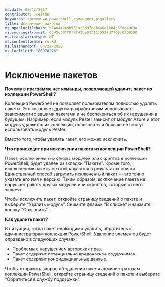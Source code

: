 ```yaml
---
ms.date: 06/12/2017
contributor: JKeithB
keywords: коллекции,powershell,командлет,psgallery
title: Исключение пакетов
ms.openlocfilehash: b7404420db531ac5d97debd46e1b84c6fdd49d9a
ms.sourcegitcommit: 6545c60578f7745be015111052fd7769f8289296
ms.translationtype: HT
ms.contentlocale: ru-RU
ms.lasthandoff: 04/22/2020
ms.locfileid: "80978276"
---
```

# <a name="unlisting-packages"></a>Исключение пакетов

**Почему в программе нет команды, позволяющей удалить пакет из коллекции PowerShell?**

Коллекция PowerShell не позволяет пользователям полностью удалять пакеты.
Это позволяет другим разработчикам использовать зависимости с вашими пакетами и не беспокоиться об их нарушении в будущем.
Например, если модуль Pester зависит от модуля Azure и этот модуль удаляется из коллекции, пользователи больше не смогут использовать модуль Pester.

Вместо того, чтобы удалять пакет, его можно исключить.

**Что происходит при исключении пакета из коллекции PowerShell?**

Пакет, исключенный из списка модулей или скриптов в коллекции PowerShell, будет удален из вкладки "Пакеты". Кроме того, исключенные пакеты не отображаются в результатах поиска.
Единственный способ загрузить исключенный пакет — это точно указать его имя и версию.
Таким образом, исключение пакета не нарушает работу других модулей или скриптов, которые от него зависят.

Чтобы исключить пакет, откройте страницу сведений о пакете и выберите "Удалить модуль". Снимите флажок "В списке" и нажмите кнопку "Сохранить".

**Как удалить пакет?**

В ситуации, когда пакет необходимо удалить, обратитесь к администраторам коллекции PowerShell.
Удаление элементов будет оправдано в следующих случаях:
- Проблемы с нарушением авторских прав.
- Пакет содержит потенциально вредоносное содержимое.
- Пакет содержит конфиденциальные данные.

Чтобы отправить запрос об удалении пакета администраторам коллекции PowerShell, откройте страницу сведений о пакете и выберите "Обратиться в службу поддержки".
